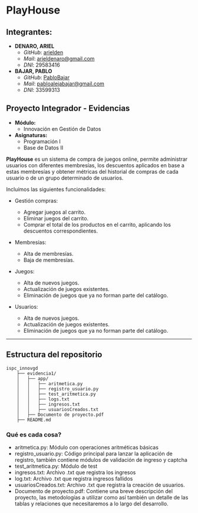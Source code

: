 # PlayHouse

## Integrantes:
- **DENARO, ARIEL**
    - _GitHub_: [arielden](https://github.com/arielden)
    - _Mail_: arieldenaro@gmail.com
    - _DNI_: 29583416
- **BAJAR, PABLO**
    - _GitHub_: [PabloBajar](https://github.com/PabloBajar)
    - _Mail_: pabloalejabajar@gmail.com
    - _DNI_: 33599313

## Proyecto Integrador - Evidencias
- **Módulo:**
    - Innovación en Gestión de Datos
- **Asignaturas:**
    - Programación I
    - Base de Datos II

**PlayHouse** es un sistema de compra de juegos online, permite administrar usuarios con diferentes membresías, los descuentos aplicados en base a estas membresías y obtener métricas del historial de compras de cada usuario o de un grupo determinado de usuarios.

Incluímos las siguientes funcionalidades:

- Gestión compras:
    - Agregar juegos al carrito.
    - Eliminar juegos del carrito.
    - Comprar el total de los productos en el carrito, aplicando los descuentos correspondientes.

- Membresías:
    - Alta de membresías.
    - Baja de membresías.

- Juegos:
    - Alta de nuevos juegos.
    - Actualización de juegos existentes.
    - Eliminación de juegos que ya no forman parte del catálogo.

- Usuarios:
    - Alta de nuevos juegos.
    - Actualización de juegos existentes.
    - Eliminación de juegos que ya no forman parte del catálogo.

---

## Estructura del repositorio

```
ispc_innovgd
    ├── evidencia1/
    │   ├── app/
    │   │   ├── aritmetica.py
    │   │   ├── registro_usuario.py
    │   │   ├── test_aritmetica.py
    │   │   ├── logs.txt
    │   │   ├── ingresos.txt
    │   │   ├── usuariosCreados.txt
    │   ├── Documento de proyecto.pdf
    ├── README.md
```

### Qué es cada cosa?
- aritmetica.py: Módulo con operaciones aritméticas básicas
- registro_usuario.py: Código principal para lanzar la aplicación de registro, también contiene módulos de validación de ingreso y captcha
- test_aritmetica.py: Módulo de test
- ingresos.txt: Archivo .txt que registra los ingresos
- log.txt: Archivo .txt que registra ingresos fallidos
- usuariosCreados.txt: Archivo .txt que registra la creación de usuarios.
- Documento de proyecto.pdf: Contiene una breve descripción del proyecto, las metodologías a utilizar como así también un detalle de las tablas y relaciones que necesitaremos a lo largo del desarrollo.